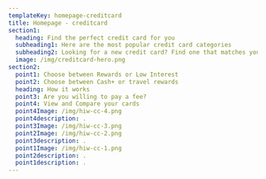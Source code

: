 ```yaml
---
templateKey: homepage-creditcard
title: Homepage - creditcard
section1:
  heading: Find the perfect credit card for you
  subheading1: Here are the most popular credit card categories
  subheading2: Looking for a new credit card? Find one that matches your lifestyle.
  image: /img/creditcard-hero.png
section2:
  point1: Choose between Rewards or Low Interest
  point2: Choose between Cash+ or travel rewards
  heading: How it works
  point3: Are you willing to pay a fee?
  point4: View and Compare your cards
  point4Image: /img/hiw-cc-4.png
  point4description: .
  point3Image: /img/hiw-cc-3.png
  point2Image: /img/hiw-cc-2.png
  point3description: .
  point1Image: /img/hiw-cc-1.png
  point2description: .
  point1description: .
---
```

